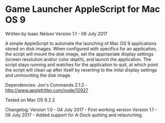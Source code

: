 # Game Launcher AppleScript for Mac OS 9
Written by Isaac Nelson
Version 1.1 - 06 July 2017

A simple AppleScript to automate the launching of Mac OS 9 applications stored on disk images. When configured with specifics for an application, the script will mount the disk image, set the appropriate display settings (screen resolution and/or color depth), and launch the application. The script stays running and watches for the application to quit, at which point the script will clean up after itself by reverting to the inital display settings and unmounting the disk image.

Dependencies: Jon's Commands 2.1.2 - http://www.applefritter.com/node/12927

Tested on Mac OS 9.2.2

Changelog:
Version 1.0 - 04 July 2017 - First working version
Version 1.1 - 06 July 2017 - Added support for A-Dock quitting and relaunching
